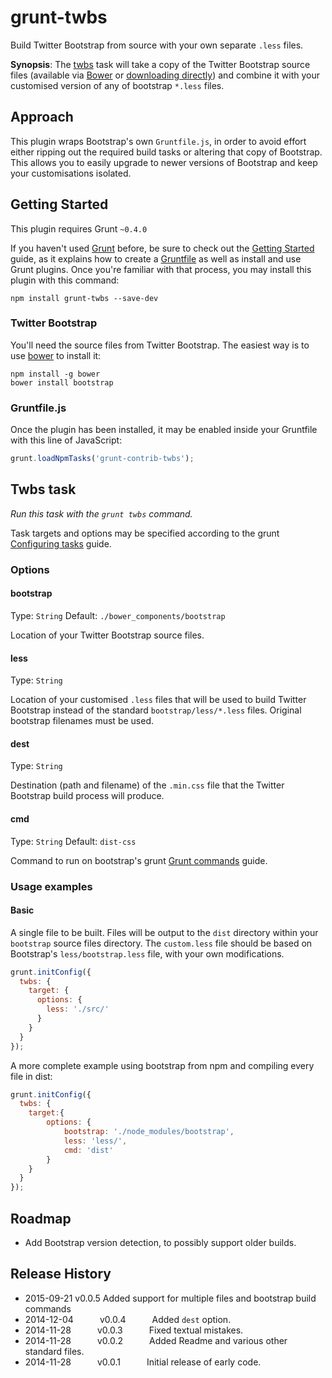 # grunt-twbs

Build Twitter Bootstrap from source with your own separate `.less` files.

__Synopsis__: The [twbs](https://github.com/misterdai/grunt-twbs) task will take a copy of the Twitter Bootstrap source files (available via [Bower](http://bower.io/) or [downloading directly](http://getbootstrap.com/getting-started/#download-source)) and combine it with your customised version of any of bootstrap `*.less` files.

## Approach

This plugin wraps Bootstrap's own `Gruntfile.js`, in order to avoid effort either ripping out the required build tasks or altering that copy of Bootstrap.  This allows you to easily upgrade to newer versions of Bootstrap and keep your customisations isolated.

## Getting Started
This plugin requires Grunt `~0.4.0`

If you haven't used [Grunt](http://gruntjs.com/) before, be sure to check out the [Getting Started](http://gruntjs.com/getting-started) guide, as it explains how to create a [Gruntfile](http://gruntjs.com/sample-gruntfile) as well as install and use Grunt plugins. Once you're familiar with that process, you may install this plugin with this command:

```shell
npm install grunt-twbs --save-dev
```

### Twitter Bootstrap

You'll need the source files from Twitter Bootstrap.  The easiest way is to use [bower](http://bower.io/) to install it:

```shell
npm install -g bower
bower install bootstrap
```

### Gruntfile.js

Once the plugin has been installed, it may be enabled inside your Gruntfile with this line of JavaScript:

```js
grunt.loadNpmTasks('grunt-contrib-twbs');
```

## Twbs task
_Run this task with the `grunt twbs` command._

Task targets and options may be specified according to the grunt [Configuring tasks](http://gruntjs.com/configuring-tasks) guide.

### Options

#### bootstrap

Type: `String`
Default: `./bower_components/bootstrap`

Location of your Twitter Bootstrap source files.


#### less

Type: `String`

Location of your customised `.less` files that will be used to build Twitter Bootstrap instead of the standard `bootstrap/less/*.less` files. Original bootstrap filenames must be used.

#### dest

Type: `String`

Destination (path and filename) of the `.min.css` file that the Twitter Bootstrap build process will produce.

#### cmd

Type: `String`
Default: `dist-css`

Command to run on bootstrap's grunt [Grunt commands](http://getbootstrap.com/getting-started/#grunt-commands) guide.

### Usage examples

#### Basic

A single file to be built.  Files will be output to the `dist` directory within your `bootstrap` source files directory.  The `custom.less` file should be based on Bootstrap's `less/bootstrap.less` file, with your own modifications.

```js
grunt.initConfig({
  twbs: {
    target: {
      options: {
        less: './src/'
      }
    }
  }
});
```
A more complete example using bootstrap from npm and compiling every file in dist:

```js
grunt.initConfig({
  twbs: {
    target:{
        options: {
            bootstrap: './node_modules/bootstrap',
            less: 'less/',
            cmd: 'dist'
        }
    }
  }
});
```

## Roadmap

* Add Bootstrap version detection, to possibly support older builds.

## Release History
 * 2015-09-21   v0.0.5   Added support for multiple files and bootstrap build commands
 * 2014-12-04   v0.0.4   Added `dest` option.
 * 2014-11-28   v0.0.3   Fixed textual mistakes.
 * 2014-11-28   v0.0.2   Added Readme and various other standard files.
 * 2014-11-28   v0.0.1   Initial release of early code.
